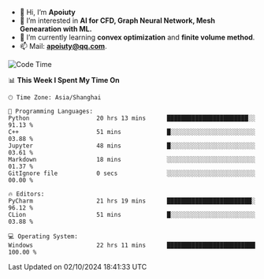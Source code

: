 - 👋 Hi, I’m **Apoiuty**
- 👀 I’m interested in **AI for CFD, Graph Neural Network, Mesh Genearation with ML.**
- 🌱 I’m currently learning **convex optimization** and **finite volume method**.
- 📫 Mail: **apoiuty@qq.com**.


<!--START_SECTION:waka-->
![Code Time](http://img.shields.io/badge/Code%20Time-1%2C285%20hrs-blue)

📊 **This Week I Spent My Time On** 

```text
🕑︎ Time Zone: Asia/Shanghai

💬 Programming Languages: 
Python                   20 hrs 13 mins      ███████████████████████░░   91.13 % 
C++                      51 mins             █░░░░░░░░░░░░░░░░░░░░░░░░   03.88 % 
Jupyter                  48 mins             █░░░░░░░░░░░░░░░░░░░░░░░░   03.61 % 
Markdown                 18 mins             ░░░░░░░░░░░░░░░░░░░░░░░░░   01.37 % 
GitIgnore file           0 secs              ░░░░░░░░░░░░░░░░░░░░░░░░░   00.00 % 

🔥 Editors: 
PyCharm                  21 hrs 19 mins      ████████████████████████░   96.12 % 
CLion                    51 mins             █░░░░░░░░░░░░░░░░░░░░░░░░   03.88 % 

💻 Operating System: 
Windows                  22 hrs 11 mins      █████████████████████████   100.00 % 
```


 Last Updated on 02/10/2024 18:41:33 UTC
<!--END_SECTION:waka-->



<!---
Apoiuty/Apoiuty is a ✨ special ✨ repository because its `README.md` (this file) appears on your GitHub profile.
You can click the Preview link to take a look at your changes.
--->
